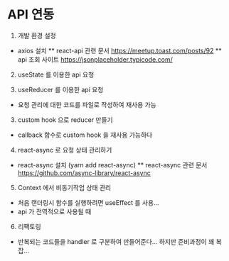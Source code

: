 # API 연동

1. 개발 환경 설정
- axios 설치
** react-api 관련 문서 https://meetup.toast.com/posts/92
** api 조회 사이트 https://jsonplaceholder.typicode.com/

2. useState 를 이용한 api 요청

3. useReducer 를 이용한 api 요청
- 요청 관리에 대한 코드를 파일로 작성하여 재사용 가능

3. custom hook 으로 reducer 만들기
- callback 함수로 custom hook 을 재사용 가능하다

4. react-async 로 요청 상태 관리하기
- react-async 설치 (yarn add react-async)
** react-async 관련 문서 https://github.com/async-library/react-async

5. Context 에서 비동기작업 상태 관리
- 처음 랜더링시 함수를 실행하려면 useEffect 를 사용...
- api 가 전역적으로 사용될 때

6. 리팩토링
- 반복되는 코드들을 handler 로 구분하여 만들어준다... 하지만 준비과정이 꽤 복잡... 
